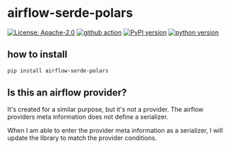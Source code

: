 # airflow-serde-polars

[![License: Apache-2.0](https://img.shields.io/badge/License-Apache_2.0-yellow.svg)](https://opensource.org/licenses/Apache-2.0)
[![github action](https://github.com/phi-friday/airflow-serde-polars/actions/workflows/check.yaml/badge.svg?event=push)](#)
[![PyPI version](https://badge.fury.io/py/airflow-serde-polars.svg)](https://badge.fury.io/py/airflow-serde-polars)
[![python version](https://img.shields.io/pypi/pyversions/airflow-serde-polars.svg)](#)

## how to install
```sh
pip install airflow-serde-polars
```

## Is this an airflow provider?
It's created for a similar purpose, but it's not a provider.
The airflow providers meta information does not define a serializer.

When I am able to enter the provider meta information as a serializer,
I will update the library to match the provider conditions.